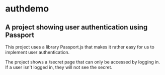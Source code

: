 # authdemo
A project showing user authentication using Passport
-------------------------------------------------------------------
This project uses a library Passport.js that makes it rather easy for 
us to implement user authentication.

The project shows a /secret page that can only be accessed by logging in.
If a user isn't logged in, they will not see the secret. 
